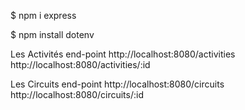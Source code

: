 



$ npm i express

$ npm install dotenv


Les Activités end-point
http://localhost:8080/activities
http://localhost:8080/activities/:id 

Les Circuits end-point
http://localhost:8080/circuits
http://localhost:8080/circuits/:id

